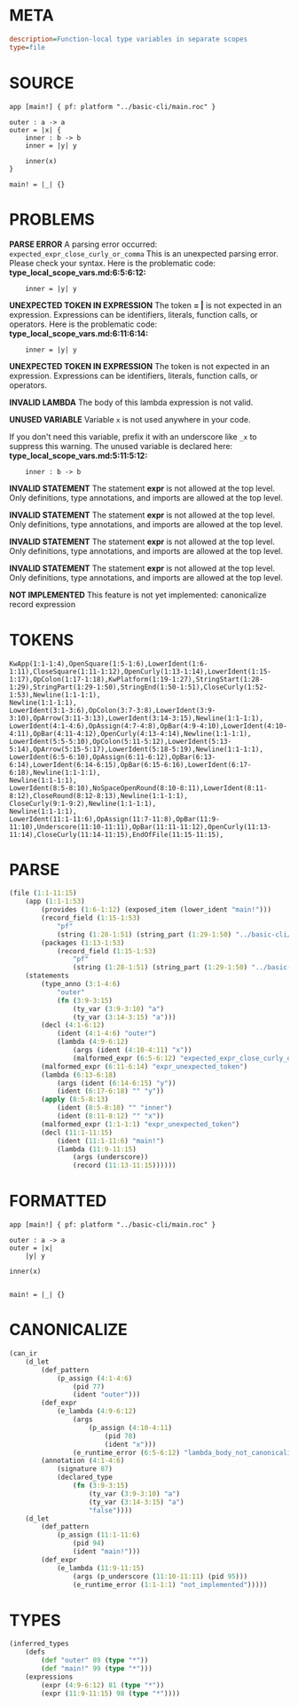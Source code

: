# META
~~~ini
description=Function-local type variables in separate scopes
type=file
~~~
# SOURCE
~~~roc
app [main!] { pf: platform "../basic-cli/main.roc" }

outer : a -> a
outer = |x| {
    inner : b -> b
    inner = |y| y

    inner(x)
}

main! = |_| {}
~~~
# PROBLEMS
**PARSE ERROR**
A parsing error occurred: `expected_expr_close_curly_or_comma`
This is an unexpected parsing error. Please check your syntax.
Here is the problematic code:
**type_local_scope_vars.md:6:5:6:12:**
```roc
    inner = |y| y
```


**UNEXPECTED TOKEN IN EXPRESSION**
The token **= |** is not expected in an expression.
Expressions can be identifiers, literals, function calls, or operators.
Here is the problematic code:
**type_local_scope_vars.md:6:11:6:14:**
```roc
    inner = |y| y
```


**UNEXPECTED TOKEN IN EXPRESSION**
The token  is not expected in an expression.
Expressions can be identifiers, literals, function calls, or operators.

**INVALID LAMBDA**
The body of this lambda expression is not valid.

**UNUSED VARIABLE**
Variable ``x`` is not used anywhere in your code.

If you don't need this variable, prefix it with an underscore like `_x` to suppress this warning.
The unused variable is declared here:
**type_local_scope_vars.md:5:11:5:12:**
```roc
    inner : b -> b
```


**INVALID STATEMENT**
The statement **expr** is not allowed at the top level.
Only definitions, type annotations, and imports are allowed at the top level.

**INVALID STATEMENT**
The statement **expr** is not allowed at the top level.
Only definitions, type annotations, and imports are allowed at the top level.

**INVALID STATEMENT**
The statement **expr** is not allowed at the top level.
Only definitions, type annotations, and imports are allowed at the top level.

**INVALID STATEMENT**
The statement **expr** is not allowed at the top level.
Only definitions, type annotations, and imports are allowed at the top level.

**NOT IMPLEMENTED**
This feature is not yet implemented: canonicalize record expression

# TOKENS
~~~zig
KwApp(1:1-1:4),OpenSquare(1:5-1:6),LowerIdent(1:6-1:11),CloseSquare(1:11-1:12),OpenCurly(1:13-1:14),LowerIdent(1:15-1:17),OpColon(1:17-1:18),KwPlatform(1:19-1:27),StringStart(1:28-1:29),StringPart(1:29-1:50),StringEnd(1:50-1:51),CloseCurly(1:52-1:53),Newline(1:1-1:1),
Newline(1:1-1:1),
LowerIdent(3:1-3:6),OpColon(3:7-3:8),LowerIdent(3:9-3:10),OpArrow(3:11-3:13),LowerIdent(3:14-3:15),Newline(1:1-1:1),
LowerIdent(4:1-4:6),OpAssign(4:7-4:8),OpBar(4:9-4:10),LowerIdent(4:10-4:11),OpBar(4:11-4:12),OpenCurly(4:13-4:14),Newline(1:1-1:1),
LowerIdent(5:5-5:10),OpColon(5:11-5:12),LowerIdent(5:13-5:14),OpArrow(5:15-5:17),LowerIdent(5:18-5:19),Newline(1:1-1:1),
LowerIdent(6:5-6:10),OpAssign(6:11-6:12),OpBar(6:13-6:14),LowerIdent(6:14-6:15),OpBar(6:15-6:16),LowerIdent(6:17-6:18),Newline(1:1-1:1),
Newline(1:1-1:1),
LowerIdent(8:5-8:10),NoSpaceOpenRound(8:10-8:11),LowerIdent(8:11-8:12),CloseRound(8:12-8:13),Newline(1:1-1:1),
CloseCurly(9:1-9:2),Newline(1:1-1:1),
Newline(1:1-1:1),
LowerIdent(11:1-11:6),OpAssign(11:7-11:8),OpBar(11:9-11:10),Underscore(11:10-11:11),OpBar(11:11-11:12),OpenCurly(11:13-11:14),CloseCurly(11:14-11:15),EndOfFile(11:15-11:15),
~~~
# PARSE
~~~clojure
(file (1:1-11:15)
	(app (1:1-1:53)
		(provides (1:6-1:12) (exposed_item (lower_ident "main!")))
		(record_field (1:15-1:53)
			"pf"
			(string (1:28-1:51) (string_part (1:29-1:50) "../basic-cli/main.roc")))
		(packages (1:13-1:53)
			(record_field (1:15-1:53)
				"pf"
				(string (1:28-1:51) (string_part (1:29-1:50) "../basic-cli/main.roc")))))
	(statements
		(type_anno (3:1-4:6)
			"outer"
			(fn (3:9-3:15)
				(ty_var (3:9-3:10) "a")
				(ty_var (3:14-3:15) "a")))
		(decl (4:1-6:12)
			(ident (4:1-4:6) "outer")
			(lambda (4:9-6:12)
				(args (ident (4:10-4:11) "x"))
				(malformed_expr (6:5-6:12) "expected_expr_close_curly_or_comma")))
		(malformed_expr (6:11-6:14) "expr_unexpected_token")
		(lambda (6:13-6:18)
			(args (ident (6:14-6:15) "y"))
			(ident (6:17-6:18) "" "y"))
		(apply (8:5-8:13)
			(ident (8:5-8:10) "" "inner")
			(ident (8:11-8:12) "" "x"))
		(malformed_expr (1:1-1:1) "expr_unexpected_token")
		(decl (11:1-11:15)
			(ident (11:1-11:6) "main!")
			(lambda (11:9-11:15)
				(args (underscore))
				(record (11:13-11:15))))))
~~~
# FORMATTED
~~~roc
app [main!] { pf: platform "../basic-cli/main.roc" }

outer : a -> a
outer = |x|
	|y| y

inner(x)


main! = |_| {}
~~~
# CANONICALIZE
~~~clojure
(can_ir
	(d_let
		(def_pattern
			(p_assign (4:1-4:6)
				(pid 77)
				(ident "outer")))
		(def_expr
			(e_lambda (4:9-6:12)
				(args
					(p_assign (4:10-4:11)
						(pid 78)
						(ident "x")))
				(e_runtime_error (6:5-6:12) "lambda_body_not_canonicalized")))
		(annotation (4:1-4:6)
			(signature 87)
			(declared_type
				(fn (3:9-3:15)
					(ty_var (3:9-3:10) "a")
					(ty_var (3:14-3:15) "a")
					"false"))))
	(d_let
		(def_pattern
			(p_assign (11:1-11:6)
				(pid 94)
				(ident "main!")))
		(def_expr
			(e_lambda (11:9-11:15)
				(args (p_underscore (11:10-11:11) (pid 95)))
				(e_runtime_error (1:1-1:1) "not_implemented")))))
~~~
# TYPES
~~~clojure
(inferred_types
	(defs
		(def "outer" 89 (type "*"))
		(def "main!" 99 (type "*")))
	(expressions
		(expr (4:9-6:12) 81 (type "*"))
		(expr (11:9-11:15) 98 (type "*"))))
~~~